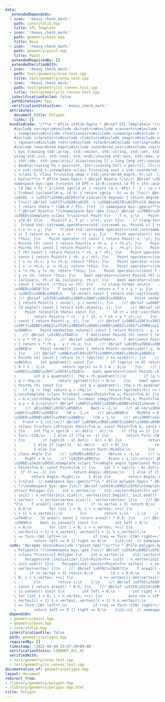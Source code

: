 ```yaml
---
data:
  _extendedDependsOn:
  - icon: ':heavy_check_mark:'
    path: core/stdlib.hpp
    title: STL Template
  - icon: ':heavy_check_mark:'
    path: geometry/base.hpp
    title: Base
  - icon: ':heavy_check_mark:'
    path: geometry/point.hpp
    title: Point
  _extendedRequiredBy: []
  _extendedVerifiedWith:
  - icon: ':heavy_check_mark:'
    path: test/geometry/area.test.cpp
    title: test/geometry/area.test.cpp
  - icon: ':heavy_check_mark:'
    path: test/geometry/is_convex.test.cpp
    title: test/geometry/is_convex.test.cpp
  _isVerificationFailed: false
  _pathExtension: hpp
  _verificationStatusIcon: ':heavy_check_mark:'
  attributes:
    document_title: Polygon
    links: []
  bundledCode: "/**\n * @file stdlib.hpp\n * @brief STL Template\n */\n#include <algorithm>\n\
    #include <array>\n#include <bitset>\n#include <cassert>\n#include <cmath>\n#include\
    \ <complex>\n#include <functional>\n#include <iomanip>\n#include <iostream>\n\
    #include <iterator>\n#include <limits>\n#include <map>\n#include <numeric>\n#include\
    \ <queue>\n#include <set>\n#include <stack>\n#include <string>\n#include <type_traits>\n\
    #include <unordered_map>\n#include <unordered_set>\n#include <vector>\n\nnamespace\
    \ bys {\nusing std::array, std::vector, std::string, std::set, std::map, std::pair;\n\
    using std::cin, std::cout, std::endl;\nusing std::min, std::max, std::sort, std::reverse,\
    \ std::abs, std::pow;\n\n// alias\nusing ll = long long int;\nusing ld = long\
    \ double;\nusing Pa = pair<int, int>;\nusing Pall = pair<ll, ll>;\nusing ibool\
    \ = std::int8_t;\ntemplate <class T>\nusing uset = std::unordered_set<T>;\ntemplate\
    \ <class S, class T>\nusing umap = std::unordered_map<S, T>;\n}  // namespace\
    \ bys\n/**\n * @file base.hpp\n * @brief Base\n */\n//! @brief \u5E7E\u4F55\n\
    namespace bys::geo {\nconst ld EPS = 1e-9;\nconst ld PI = std::acos(-1.0);\nconst\
    \ ld TAU = PI * 2;\nint sgn(ld a) { return (a < -EPS) ? -1 : (a > EPS) ? 1 : 0;\
    \ }\nbool isclose(ld a, ld b) { return sgn(a - b) == 0; }\n//! @brief \u5EA6\u6570\
    \u6CD5 -> \u5F27\u5EA6\u6CD5\nld radian(ld degree) { return degree * (PI / 180.0);\
    \ }\n//! @brief \u5F27\u5EA6\u6CD5 -> \u5EA6\u6570\u6CD5\nld degree(ld theta)\
    \ { return theta * (180.0 / PI); }\n}  // namespace bys::geo\n/**\n * @file point.hpp\n\
    \ * @brief Point\n */\nnamespace bys::geo {\n//! @brief \u70B9/\u30D9\u30AF\u30C8\
    \u30EB\ntemplate <class T>\nstruct Point {\n    T x, y;\n    Point() : x(0.0),\
    \ y(0.0) {}\n    Point(T x, T y) : x(x), y(y) {}\n    // clang-format off\n  \
    \  friend std::istream& operator>>(std::istream& is, Point& v) { return is >>\
    \ v.x >> v.y; }\n    friend std::ostream& operator<<(std::ostream& os, const Point&\
    \ v) { return os << v.x << ' ' << v.y; }\n    Point operator+() const { return\
    \ *this; }\n    Point operator-() const { return Point(-x, -y); }\n    Point operator+(const\
    \ Point& rh) const { return Point(x + rh.x, y + rh.y); }\n    Point operator-(const\
    \ Point& rh) const { return Point(x - rh.x, y - rh.y); }\n    Point operator*(const\
    \ T rh) const { return Point(x * rh, y * rh); }\n    Point operator/(const T rh)\
    \ const { return Point(x / rh, y / rh); }\n    Point operator+=(const Point& rh)\
    \ { x += rh.x; y += rh.y; return *this; }\n    Point operator-=(const Point& rh)\
    \ { x -= rh.x; y -= rh.y; return *this; }\n    Point operator*=(const T rh) {\
    \ x *= rh; y *= rh; return *this; }\n    Point operator/=(const T rh) { x /= rh;\
    \ y /= rh; return *this; }\n    bool operator==(const Point& rh) const { return\
    \ isclose(x, rh.x) && isclose(y, rh.y); }\n    bool operator!=(const Point& rh)\
    \ const { return !(*this == rh); }\n    // clang-format on\n\n    //! @brief \u30CE\
    \u30EB\u30E0^2\n    T norm2() const { return x * x + y * y; }\n    //! @brief\
    \ \u30CE\u30EB\u30E0\n    ld norm() const { return std::sqrt(norm2()); }\n   \
    \ //! @brief \u5358\u4F4D\u30D9\u30AF\u30C8\u30EB\n    Point normalized() const\
    \ { return Point(x / norm(), y / norm()); }\n    //! @brief \u504F\u89D2\n   \
    \ ld angle() const { return std::atan2(y, x); }\n    //! @brief \u56DE\u8EE2\n\
    \    Point rotate(ld theta) const {\n        ld ct = std::cos(theta), st = std::sin(theta);\n\
    \        return Point(x * ct - y * st, x * st + y * ct);\n    }\n    Point rotate90()\
    \ const { return Point(-y, x); }\n    //! @brief \u30DE\u30F3\u30CF\u30C3\u30BF\
    \u30F3\u8DDD\u96E2\u7528\u300245\u5EA6\u56DE\u8EE2\u3057\u3066\u221A2\u500D\u3059\
    \u308B\n    Point manhattan_rotate() const { return Point(x - y, x + y); }\n \
    \   //! @brief \u5185\u7A4D\n    T dot(const Point& rh) const { return x * rh.x\
    \ + y * rh.y; }\n    //! @brief \u5916\u7A4D\n    T det(const Point& rh) const\
    \ { return x * rh.y - y * rh.x; }\n    //! @brief \u6CD5\u7DDA\u30D9\u30AF\u30C8\
    \u30EB\n    Point normal() const { return Point(-normalized().y, normalized().x);\
    \ }\n    //! @brief \u6B63\u5C04\u5F71\u30D9\u30AF\u30C8\u30EB\n    Point projection(const\
    \ Point& to) const { return to * (dot(to) / to.norm2()); }\n    //! @brief \u8C61\
    \u9650\n    int quadrant() const {\n        if (sgn(y) >= 0) return sgn(x) >=\
    \ 0 ? 1 : 2;\n        return sgn(x) >= 0 ? 4 : 3;\n    }\n    //! @brief \u504F\
    \u89D2\u30BD\u30FC\u30C8\u7528\n    bool operator<(const Point& rh) const {\n\
    \        int q = quadrant(), rhq = rh.quadrant();\n        if (q != rhq) return\
    \ q < rhq;\n        return sgn(det(rh)) > 0;\n    }\n    bool operator<=(const\
    \ Point& rh) const {\n        int q = quadrant(), rhq = rh.quadrant();\n     \
    \   if (q != rhq) return q < rhq;\n        return sgn(det(rh)) >= 0;\n    }\n\
    };\n\ntemplate <class T>\nbool compx(Point<T>& a, Point<T>& b) {\n    return a.x\
    \ < b.x;\n}\ntemplate <class T>\nbool compy(Point<T>& a, Point<T>& b) {\n    return\
    \ a.y < b.y;\n}\n//! @brief \u66F2\u304C\u308B\u65B9\u5411\nenum class Turn {\n\
    \    //! ab\u306E\u5F8C\u65B9\n    Back = -2,\n    //! ab->bc\u304C\u53F3\u306B\
    \u66F2\u304C\u308B\n    CW = -1,\n    //! ab\u4E0A\n    Middle = 0,\n    //! ab->bc\u304C\
    \u5DE6\u306B\u66F2\u304C\u308B\n    CCW = 1,\n    //! ab\u306E\u524D\u65B9\n \
    \   Front = 2,\n};\n//! @brief \u8FBA\u306E\u66F2\u304C\u308B\u65B9\u5411\ntemplate\
    \ <class T>\nTurn iSP(const Point<T>& a, const Point<T>& b, const Point<T>& c)\
    \ {\n    int flg = sgn((b - a).det(c - a));\n    if (flg == 1) {\n        return\
    \ Turn::CCW;\n    } else if (flg == -1) {\n        return Turn::CW;\n    } else\
    \ {\n        if (sgn((b - a).dot(c - b)) > 0) {\n            return Turn::Front;\n\
    \        } else if (sgn((a - b).dot(c - a)) > 0) {\n            return Turn::Back;\n\
    \        } else {\n            return Turn::Middle;\n        }\n    }\n}\nenum\
    \ class Angle {\n    //! \u920D\u89D2\n    Obtuse = -1,\n    //! \u76F4\u89D2\n\
    \    Right = 0,\n    //! \u92ED\u89D2\n    Acute = 1,\n};\n\n//! @brief \u89D2\
    \u306E\u7A2E\u985E\ntemplate <class T>\nAngle angle_type(const Point<T>& a, const\
    \ Point<T>& b, const Point<T>& c) {\n    int t = sgn((a - b).dot(c - b));\n  \
    \  if (t == -1) {\n        return Angle::Obtuse;\n    } else if (t == 0) {\n \
    \       return Angle::Right;\n    } else {\n        return Angle::Acute;\n   \
    \ }\n}\n}  // namespace bys::geo\n/**\n * @file polygon.hpp\n * @brief Polygon\n\
    \ */\nnamespace bys::geo {\n//! @brief \u591A\u89D2\u5F62\ntemplate <class T>\n\
    struct Polygon {\n    int n_vertex;\n    std::vector<Point<T>> vertex;\n    Polygon(std::initializer_list<Point<T>>\
    \ init) : n_vertex(init.size()), vertex(init.begin(), init.end()) {}\n    Polygon(std::vector<Point<T>>\
    \ vertex) : n_vertex(vertex.size()), vertex(vertex) {}\n    //! @brief \u9762\u7A4D\
    *2\n    T area2() const {\n        if (n_vertex < 3) return 0;\n        ld s =\
    \ 0.0;\n        for (int i = 0; i < n_vertex; ++i) {\n            s += vertex[i].det(vertex[(i\
    \ + 1) % n_vertex]);\n        }\n        return s;\n    };\n    //! @brief \u9762\
    \u7A4D\n    ld area() const { return area2() * 0.5; }\n    //! @brief \u51F8\u5224\
    \u5B9A\n    bool is_convex() const {\n        int left = 0;\n        int right\
    \ = 0;\n        for (int i = 0; i < n_vertex; ++i) {\n            auto res = iSP(vertex[i],\
    \ vertex[(i + 1) % n_vertex], vertex[(i + 2) % n_vertex]);\n            if (res\
    \ == Turn::CW) left++;\n            if (res == Turn::CCW) right++;\n        }\n\
    \        return left == 0 || right == 0;\n    }\n};\n}  // namespace bys::geo\n"
  code: "#pragma once\n#include \"point.hpp\"\n/**\n * @file polygon.hpp\n * @brief\
    \ Polygon\n */\nnamespace bys::geo {\n//! @brief \u591A\u89D2\u5F62\ntemplate\
    \ <class T>\nstruct Polygon {\n    int n_vertex;\n    std::vector<Point<T>> vertex;\n\
    \    Polygon(std::initializer_list<Point<T>> init) : n_vertex(init.size()), vertex(init.begin(),\
    \ init.end()) {}\n    Polygon(std::vector<Point<T>> vertex) : n_vertex(vertex.size()),\
    \ vertex(vertex) {}\n    //! @brief \u9762\u7A4D*2\n    T area2() const {\n  \
    \      if (n_vertex < 3) return 0;\n        ld s = 0.0;\n        for (int i =\
    \ 0; i < n_vertex; ++i) {\n            s += vertex[i].det(vertex[(i + 1) % n_vertex]);\n\
    \        }\n        return s;\n    };\n    //! @brief \u9762\u7A4D\n    ld area()\
    \ const { return area2() * 0.5; }\n    //! @brief \u51F8\u5224\u5B9A\n    bool\
    \ is_convex() const {\n        int left = 0;\n        int right = 0;\n       \
    \ for (int i = 0; i < n_vertex; ++i) {\n            auto res = iSP(vertex[i],\
    \ vertex[(i + 1) % n_vertex], vertex[(i + 2) % n_vertex]);\n            if (res\
    \ == Turn::CW) left++;\n            if (res == Turn::CCW) right++;\n        }\n\
    \        return left == 0 || right == 0;\n    }\n};\n}  // namespace bys::geo\n"
  dependsOn:
  - geometry/point.hpp
  - geometry/base.hpp
  - core/stdlib.hpp
  isVerificationFile: false
  path: geometry/polygon.hpp
  requiredBy: []
  timestamp: '2022-04-04 23:07:30+09:00'
  verificationStatus: LIBRARY_ALL_AC
  verifiedWith:
  - test/geometry/area.test.cpp
  - test/geometry/is_convex.test.cpp
documentation_of: geometry/polygon.hpp
layout: document
redirect_from:
- /library/geometry/polygon.hpp
- /library/geometry/polygon.hpp.html
title: Polygon
---
```

